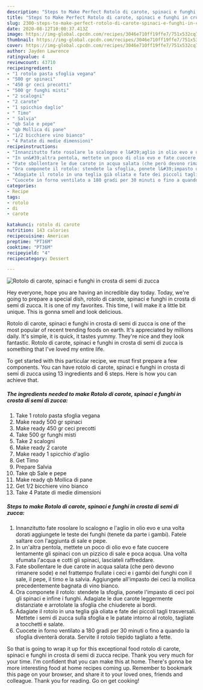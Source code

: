 ```yaml
---
description: "Steps to Make Perfect Rotolo di carote, spinaci e funghi in crosta di semi di zucca"
title: "Steps to Make Perfect Rotolo di carote, spinaci e funghi in crosta di semi di zucca"
slug: 2300-steps-to-make-perfect-rotolo-di-carote-spinaci-e-funghi-in-crosta-di-semi-di-zucca
date: 2020-08-12T10:00:37.413Z
image: https://img-global.cpcdn.com/recipes/3046e710ff19ffe7/751x532cq70/rotolo-di-carote-spinaci-e-funghi-in-crosta-di-semi-di-zucca-recipe-main-photo.jpg
thumbnail: https://img-global.cpcdn.com/recipes/3046e710ff19ffe7/751x532cq70/rotolo-di-carote-spinaci-e-funghi-in-crosta-di-semi-di-zucca-recipe-main-photo.jpg
cover: https://img-global.cpcdn.com/recipes/3046e710ff19ffe7/751x532cq70/rotolo-di-carote-spinaci-e-funghi-in-crosta-di-semi-di-zucca-recipe-main-photo.jpg
author: Jayden Lawrence
ratingvalue: 4
reviewcount: 43710
recipeingredient:
- "1 rotolo pasta sfoglia vegana"
- "500 gr spinaci"
- "450 gr ceci precotti"
- "500 gr funghi misti"
- "2 scalogni"
- "2 carote"
- "1 spicchio daglio"
- " Timo"
- " Salvia"
- "qb Sale e pepe"
- "qb Mollica di pane"
- "1/2 bicchiere vino bianco"
- "4 Patate di medie dimensioni"
recipeinstructions:
- "Innanzitutto fate rosolare lo scalogno e l&#39;aglio in olio evo e una volta dorati aggiungete le teste dei funghi (tenete da parte i gambi). Fatele saltare con l&#39;aggiunta di sale e pepe."
- "In un&#39;altra pentola, mettete un poco di olio evo e fate cuocere lentamente gli spinaci con un pizzico di sale e poca acqua. Una volta sfumata l&#39;acqua e cotti gli spinaci, lasciateli raffreddare."
- "Fate sbollentare le due carote in acqua salata (che però devono rimanere sode) e nel frattempo frullate i ceci e i gambi dei funghi con il sale, il pepe, il timo e la salvia. Aggiungete all&#39;impasto dei ceci la mollica precedentemente bagnata di vino bianco."
- "Ora componete il rotolo: stendete la sfoglia, ponete l&#39;impasto di ceci poi gli spinaci e infine i funghi. Adagiate le due carote leggermente distanziate e arrotolate la sfoglia che chiuderete ai bordi."
- "Adagiate il rotolo in una teglia già oliata e fate dei piccoli tagli trasversali. Mettete i semi di zucca sulla sfoglia e le patate intorno al rotolo, tagliate a tocchetti e salate."
- "Cuocete in forno ventilato a 180 gradi per 30 minuti o fino a quando la sfoglia diventerà dorata. Servite il rotolo tiepido tagliato a fette."
categories:
- Recipe
tags:
- rotolo
- di
- carote

katakunci: rotolo di carote 
nutrition: 143 calories
recipecuisine: American
preptime: "PT16M"
cooktime: "PT36M"
recipeyield: "4"
recipecategory: Dessert

---
```



![Rotolo di carote, spinaci e funghi in crosta di semi di zucca](https://img-global.cpcdn.com/recipes/3046e710ff19ffe7/751x532cq70/rotolo-di-carote-spinaci-e-funghi-in-crosta-di-semi-di-zucca-recipe-main-photo.jpg)

Hey everyone, hope you are having an incredible day today. Today, we're going to prepare a special dish, rotolo di carote, spinaci e funghi in crosta di semi di zucca. It is one of my favorites. This time, I will make it a little bit unique. This is gonna smell and look delicious.

Rotolo di carote, spinaci e funghi in crosta di semi di zucca is one of the most popular of recent trending foods on earth. It's appreciated by millions daily. It's simple, it is quick, it tastes yummy. They're nice and they look fantastic. Rotolo di carote, spinaci e funghi in crosta di semi di zucca is something that I've loved my entire life.




To get started with this particular recipe, we must first prepare a few components. You can have rotolo di carote, spinaci e funghi in crosta di semi di zucca using 13 ingredients and 6 steps. Here is how you can achieve that.

<!--inarticleads1-->

##### The ingredients needed to make Rotolo di carote, spinaci e funghi in crosta di semi di zucca:

1. Take 1 rotolo pasta sfoglia vegana
1. Make ready 500 gr spinaci
1. Make ready 450 gr ceci precotti
1. Take 500 gr funghi misti
1. Take 2 scalogni
1. Make ready 2 carote
1. Make ready 1 spicchio d&#39;aglio
1. Get  Timo
1. Prepare  Salvia
1. Take qb Sale e pepe
1. Make ready qb Mollica di pane
1. Get 1/2 bicchiere vino bianco
1. Take 4 Patate di medie dimensioni




<!--inarticleads2-->

##### Steps to make Rotolo di carote, spinaci e funghi in crosta di semi di zucca:

1. Innanzitutto fate rosolare lo scalogno e l&#39;aglio in olio evo e una volta dorati aggiungete le teste dei funghi (tenete da parte i gambi). Fatele saltare con l&#39;aggiunta di sale e pepe.
1. In un&#39;altra pentola, mettete un poco di olio evo e fate cuocere lentamente gli spinaci con un pizzico di sale e poca acqua. Una volta sfumata l&#39;acqua e cotti gli spinaci, lasciateli raffreddare.
1. Fate sbollentare le due carote in acqua salata (che però devono rimanere sode) e nel frattempo frullate i ceci e i gambi dei funghi con il sale, il pepe, il timo e la salvia. Aggiungete all&#39;impasto dei ceci la mollica precedentemente bagnata di vino bianco.
1. Ora componete il rotolo: stendete la sfoglia, ponete l&#39;impasto di ceci poi gli spinaci e infine i funghi. Adagiate le due carote leggermente distanziate e arrotolate la sfoglia che chiuderete ai bordi.
1. Adagiate il rotolo in una teglia già oliata e fate dei piccoli tagli trasversali. Mettete i semi di zucca sulla sfoglia e le patate intorno al rotolo, tagliate a tocchetti e salate.
1. Cuocete in forno ventilato a 180 gradi per 30 minuti o fino a quando la sfoglia diventerà dorata. Servite il rotolo tiepido tagliato a fette.




So that is going to wrap it up for this exceptional food rotolo di carote, spinaci e funghi in crosta di semi di zucca recipe. Thank you very much for your time. I'm confident that you can make this at home. There's gonna be more interesting food at home recipes coming up. Remember to bookmark this page on your browser, and share it to your loved ones, friends and colleague. Thank you for reading. Go on get cooking!
